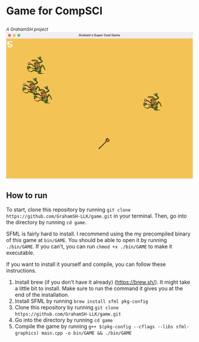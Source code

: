 # Game for CompSCI
<sub>*A GrahamSH project*</sub>
![assets/cover.png](assets/cover.png)
## How to run
To start, clone this repository by running `git clone https://github.com/GrahamSH-LLK/game.git` in your terminal. Then, go into the directory by running `cd game`. 

SFML is fairly hard to install. I recommend using the my precompiled binary of this game at `bin/GAME`. You should be able to open it by running `./bin/GAME`. If you can't, you can run `chmod +x ./bin/GAME` to make it executable.

If you want to install it yourself and compile, you can follow these instructions. 


1. Install brew (if you don't have it already) (https://brew.sh/). It might take a little bit to install. Make sure to run the command it gives you at the end of the installation.
2. Install SFML by running `brew install sfml pkg-config`
3. Clone this repository by running `git clone https://github.com/GrahamSH-LLK/game.git`
4. Go into the directory by running `cd game`
5. Compile the game by running `g++ $(pkg-config --cflags --libs sfml-graphics) main.cpp -o bin/GAME && ./bin/GAME`


